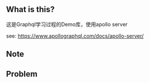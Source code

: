 ## What is this?

这是Graphql学习过程的Demo库，使用apollo server

see: https://www.apollographql.com/docs/apollo-server/

## Note

## Problem

